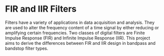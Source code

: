 # FIR and IIR Filters
Filters have a variety of applications in data acquisition and analysis. They are used to alter the frequency content of a time signal by either reducing or amplifying certain frequencies.
Two classes of digital filters are Finite Impulse Response (FIR) and Infinite Impulse Response (IIR). This project aims to derive the differences between FIR and IIR design in bandpass and bandstop filter types. 

